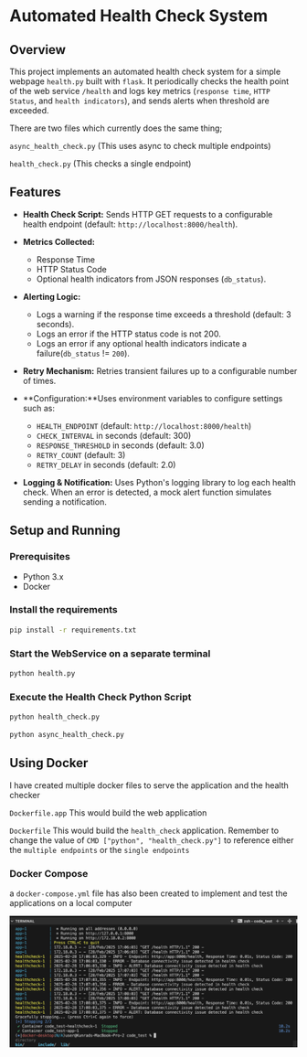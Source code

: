 # Automated Health Check System

## Overview

This project implements an automated health check system for a simple webpage `health.py` built with `flask`. It periodically checks the health point of the web service `/health` and logs key metrics (`response time`, `HTTP Status`, and `health indicators`), and sends alerts when threshold are exceeded.

There are two files which currently does the same thing;

`async_health_check.py` (This uses async to check multiple endpoints)

`health_check.py` (This checks a single endpoint)

## Features

- **Health Check Script:**
  Sends HTTP GET requests to a configurable health endpoint (default: `http://localhost:8000/health`).
- **Metrics Collected:**

  - Response Time
  - HTTP Status Code
  - Optional health indicators from JSON responses (`db_status`).
- **Alerting Logic:**

  - Logs a warning if the response time exceeds a threshold (default: 3 seconds).
  - Logs an error if the HTTP status code is not 200.
  - Logs an error if any optional health indicators indicate a failure(`db_status` != `200`).
- **Retry Mechanism:**
  Retries transient failures up to a configurable number of times.
- **Configuration:**Uses environment variables to configure settings such as:

  - `HEALTH_ENDPOINT` (default: `http://localhost:8000/health`)
  - `CHECK_INTERVAL` in seconds (default: 300)
  - `RESPONSE_THRESHOLD` in seconds (default: 3.0)
  - `RETRY_COUNT` (default: 3)
  - `RETRY_DELAY` in seconds (default: 2.0)
- **Logging & Notification:**
  Uses Python's logging library to log each health check. When an error is detected, a mock alert function simulates sending a notification.

## Setup and Running

### Prerequisites

- Python 3.x
- Docker

### Install the requirements

```bash
pip install -r requirements.txt 
```

### Start the WebService on a separate terminal

```bash
python health.py
```

### Execute the Health Check Python Script

```bash
python health_check.py
```

```bash
python async_health_check.py
```

## Using Docker

I have created multiple docker files to serve the application and the health checker

`Dockerfile.app` This would build the web application

`Dockerfile` This would build the `health_check` application. Remember to change the value of  `CMD ["python", "health_check.py"]` to reference either the `multiple endpoints` or the `single endpoints`

### Docker Compose

a `docker-compose.yml` file has also been created to implement and test the applications on a local computer

![1740763087621](images/README/1740763087621.png)
